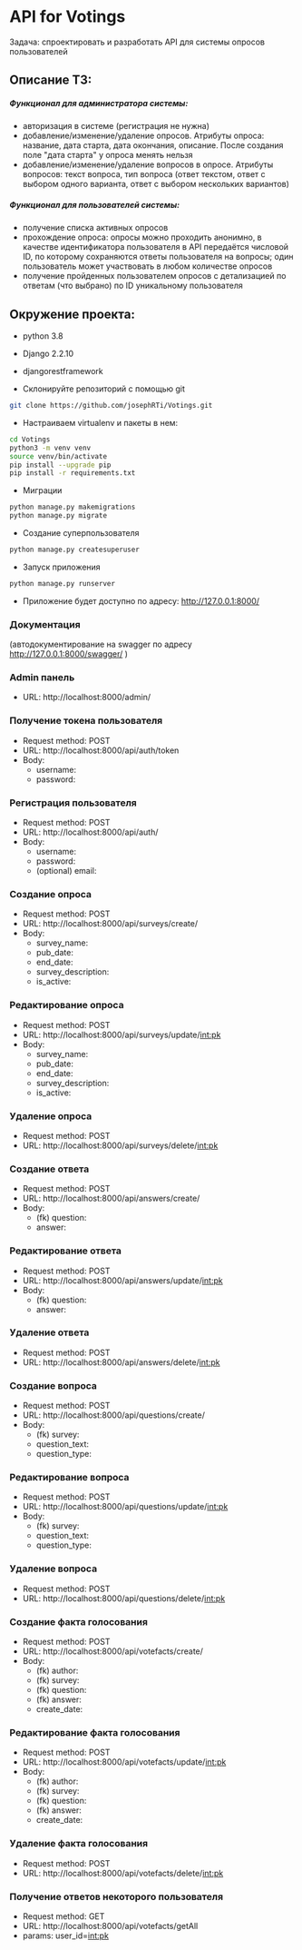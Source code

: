 # API for Votings
Задача: спроектировать и разработать API для системы опросов пользователей

## Описание ТЗ:

##### _Функционал для администратора системы:_
- авторизация в системе (регистрация не нужна)
- добавление/изменение/удаление опросов. Атрибуты опроса: название, дата старта, дата окончания, описание. После создания поле "дата старта" у опроса менять нельзя
- добавление/изменение/удаление вопросов в опросе. Атрибуты вопросов: текст вопроса, тип вопроса (ответ текстом, ответ с выбором одного варианта, ответ с выбором нескольких вариантов)

##### _Функционал для пользователей системы:_
- получение списка активных опросов
- прохождение опроса: опросы можно проходить анонимно, в качестве идентификатора пользователя в API передаётся числовой ID, по которому сохраняются ответы пользователя на вопросы; один пользователь может участвовать в любом количестве опросов
- получение пройденных пользователем опросов с детализацией по ответам (что выбрано) по ID уникальному пользователя


## Окружение проекта:
  * python 3.8
  * Django 2.2.10
  * djangorestframework

* Склонируйте репозиторий с помощью git
```bash
git clone https://github.com/josephRTi/Votings.git
```
* Настраиваем virtualenv и пакеты в нем:
```bash
cd Votings
python3 -m venv venv
source venv/bin/activate
pip install --upgrade pip
pip install -r requirements.txt
```

* Миграции
```bash
python manage.py makemigrations
python manage.py migrate
```
* Создание суперпользователя
```bash
python manage.py createsuperuser
```
* Запуск приложения
```bash
python manage.py runserver
```
* Приложение будет доступно по адресу: http://127.0.0.1:8000/


### Документация

(автодокументирование на swagger по адресу http://127.0.0.1:8000/swagger/ )

### Admin панель
* URL: http://localhost:8000/admin/

### Получение токена пользователя
* Request method: POST
* URL: http://localhost:8000/api/auth/token
* Body: 
    * username: 
    * password: 

### Регистрация пользователя
* Request method: POST
* URL: http://localhost:8000/api/auth/
* Body: 
    * username: 
    * password: 
    * (optional) email: 

### Создание опроса
* Request method: POST
* URL: http://localhost:8000/api/surveys/create/
* Body: 
    * survey_name: 
    * pub_date: 
    * end_date:
    * survey_description:
    * is_active:

### Редактирование опроса
* Request method: POST
* URL: http://localhost:8000/api/surveys/update/<int:pk>
* Body: 
    * survey_name: 
    * pub_date: 
    * end_date:
    * survey_description:
    * is_active:

### Удаление опроса
* Request method: POST
* URL: http://localhost:8000/api/surveys/delete/<int:pk>

### Создание ответа
* Request method: POST
* URL: http://localhost:8000/api/answers/create/
* Body: 
    * (fk) question:
    *  answer:

### Редактирование ответа
* Request method: POST
* URL: http://localhost:8000/api/answers/update/<int:pk>
* Body: 
    * (fk) question:
    *  answer:

### Удаление ответа
* Request method: POST
* URL: http://localhost:8000/api/answers/delete/<int:pk>

### Создание вопроса
* Request method: POST
* URL: http://localhost:8000/api/questions/create/
* Body: 
    * (fk) survey:
    *  question_text:
    *  question_type:

### Редактирование вопроса
* Request method: POST
* URL: http://localhost:8000/api/questions/update/<int:pk>
* Body: 
    * (fk) survey:
    *  question_text:
    *  question_type:

### Удаление вопроса
* Request method: POST
* URL: http://localhost:8000/api/questions/delete/<int:pk>

### Создание факта голосования
* Request method: POST
* URL: http://localhost:8000/api/votefacts/create/
* Body: 
    * (fk) author:
    * (fk) survey:
    * (fk) question:
    * (fk) answer:
    * create_date:

### Редактирование факта голосования
* Request method: POST
* URL: http://localhost:8000/api/votefacts/update/<int:pk>
* Body: 
    * (fk) author:
    * (fk) survey:
    * (fk) question:
    * (fk) answer:
    * create_date:

### Удаление факта голосования
* Request method: POST
* URL: http://localhost:8000/api/votefacts/delete/<int:pk>

### Получение ответов некоторого пользователя
* Request method: GET
* URL: http://localhost:8000/api/votefacts/getAll
* params: user_id=<int:pk>
